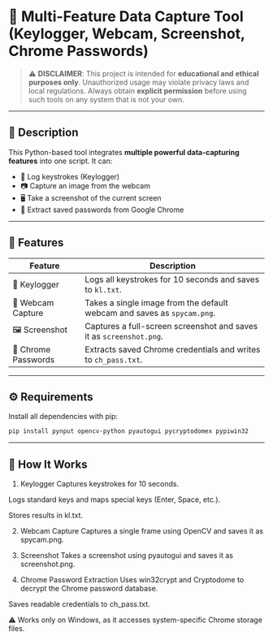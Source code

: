 # 🔐 Multi-Feature Data Capture Tool (Keylogger, Webcam, Screenshot, Chrome Passwords)

> ⚠️ **DISCLAIMER**: This project is intended for **educational and ethical purposes only**. Unauthorized usage may violate privacy laws and local regulations. Always obtain **explicit permission** before using such tools on any system that is not your own.

---

## 🧠 Description

This Python-based tool integrates **multiple powerful data-capturing features** into one script. It can:
- 🧾 Log keystrokes (Keylogger)
- 📷 Capture an image from the webcam
- 🖥️ Take a screenshot of the current screen
- 🔐 Extract saved passwords from Google Chrome

---

## 🚀 Features

| Feature            | Description                                                                 |
|--------------------|-----------------------------------------------------------------------------|
| 🎹 Keylogger        | Logs all keystrokes for 10 seconds and saves to `kl.txt`.                  |
| 📸 Webcam Capture   | Takes a single image from the default webcam and saves as `spycam.png`.    |
| 🖼️ Screenshot        | Captures a full-screen screenshot and saves it as `screenshot.png`.        |
| 🔑 Chrome Passwords | Extracts saved Chrome credentials and writes to `ch_pass.txt`.             |

---

## ⚙️ Requirements

Install all dependencies with pip:

```bash
pip install pynput opencv-python pyautogui pycryptodomex pypiwin32
```

---

## 🧰 How It Works
1. Keylogger
Captures keystrokes for 10 seconds.

Logs standard keys and maps special keys (Enter, Space, etc.).

Stores results in kl.txt.

2. Webcam Capture
Captures a single frame using OpenCV and saves it as spycam.png.

3. Screenshot
Takes a screenshot using pyautogui and saves it as screenshot.png.

4. Chrome Password Extraction
Uses win32crypt and Cryptodome to decrypt the Chrome password database.

Saves readable credentials to ch_pass.txt.

⚠️ Works only on Windows, as it accesses system-specific Chrome storage files.

